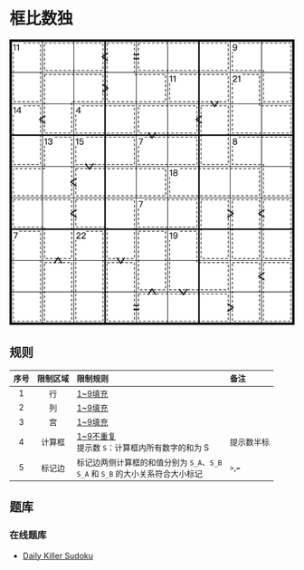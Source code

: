 # 框比数独
<!-- START doctoc generated TOC please keep comment here to allow auto update -->
<!-- DON'T EDIT THIS SECTION, INSTEAD RE-RUN doctoc TO UPDATE -->

<!-- END doctoc generated TOC please keep comment here to allow auto update -->

![题](../../../images/sudoku/框比数独.png)

## 规则

| 序号  | 限制区域 | 限制规则                                                     | 备注      |
|:---:|:----:|:---------------------------------------------------------|:--------|
|  1  |  行   | [1~9填充]                                                  |         |
|  2  |  列   | [1~9填充]                                                  |         |
|  3  |  宫   | [1~9填充]                                                  |         |
|  4  | 计算框  | [1~9不重复]<br/>提示数 `S`：计算框内所有数字的和为 S                       | 提示数半标   |
|  5  | 标记边  | 标记边两侧计算框的和值分别为 `S_A`、`S_B`<br/>`S_A` 和 `S_B` 的大小关系符合大小标记 | `>`,`=` |

## 题库

### 在线题库

- [Daily Killer Sudoku](https://www.dailykillersudoku.com/search?d=10&t=4)

[1~9填充]: ../../../rules/rules.md#1to9填充
[1~9不重复]: ../../../rules/rules.md#1to9不重复
